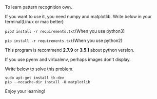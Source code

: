 To learn pattern recognition own.

If you want to use it, you need numpy and matplotlib.
Write below in your terminal(Linux or mac better)

`pip3 install -r requirements.txt`(When you use python3)

`pip install -r requirements.txt`(When you use python2)

This program is recommend **2.7.9** or **3.5.1** about python version.

If you use pyenv and virtualenv, perhaps images don't display.

Write below to solve this problem.

```
sudo apt-get install tk-dev
pip --nocache-dir install -U matplotlib
```

Enjoy your learning!
